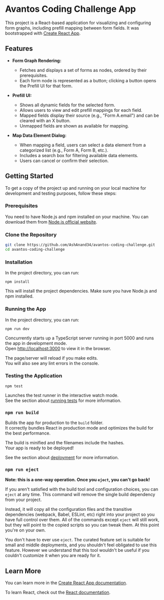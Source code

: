 # Avantos Coding Challenge App

This project is a React-based application for visualizing and configuring form graphs, including prefill mapping between form fields. It was bootstrapped with [Create React App](https://github.com/facebook/create-react-app).

## Features

- **Form Graph Rendering:**
  - Fetches and displays a set of forms as nodes, ordered by their prerequisites.
  - Each form node is represented as a button; clicking a button opens the Prefill UI for that form.

- **Prefill UI:**
  - Shows all dynamic fields for the selected form.
  - Allows users to view and edit prefill mappings for each field.
  - Mapped fields display their source (e.g., "Form A.email") and can be cleared with an X button.
  - Unmapped fields are shown as available for mapping.

- **Map Data Element Dialog:**
  - When mapping a field, users can select a data element from a categorized list (e.g., Form A, Form B, etc.).
  - Includes a search box for filtering available data elements.
  - Users can cancel or confirm their selection.

## Getting Started

To get a copy of the project up and running on your local machine for development and testing purposes, follow these steps:

### Prerequisites
You need to have Node.js and npm installed on your machine. You can download them from [Node.js official website](https://nodejs.org/).

### Clone the Repository

```bash
git clone https://github.com/AshAnand34/avantos-coding-challenge.git
cd avantos-coding-challenge
```

### Installation

In the project directory, you can run:

`npm install`

This will install the project dependencies. Make sure you have Node.js and npm installed.

### Running the App
In the project directory, you can run:

```npm run dev```

Concurrently starts up a TypeScript server running in port 5000 and runs the app in development mode.\
Open [http://localhost:3000](http://localhost:3000) to view it in the browser.

The page/server will reload if you make edits.\
You will also see any lint errors in the console.

### Testing the Application

`npm test`

Launches the test runner in the interactive watch mode.\
See the section about [running tests](https://facebook.github.io/create-react-app/docs/running-tests) for more information.

### `npm run build`

Builds the app for production to the `build` folder.\
It correctly bundles React in production mode and optimizes the build for the best performance.

The build is minified and the filenames include the hashes.\
Your app is ready to be deployed!

See the section about [deployment](https://facebook.github.io/create-react-app/docs/deployment) for more information.

### `npm run eject`

**Note: this is a one-way operation. Once you `eject`, you can't go back!**

If you aren't satisfied with the build tool and configuration choices, you can `eject` at any time. This command will remove the single build dependency from your project.

Instead, it will copy all the configuration files and the transitive dependencies (webpack, Babel, ESLint, etc) right into your project so you have full control over them. All of the commands except `eject` will still work, but they will point to the copied scripts so you can tweak them. At this point you're on your own.

You don't have to ever use `eject`. The curated feature set is suitable for small and middle deployments, and you shouldn't feel obligated to use this feature. However we understand that this tool wouldn't be useful if you couldn't customize it when you are ready for it.

## Learn More

You can learn more in the [Create React App documentation](https://facebook.github.io/create-react-app/docs/getting-started).

To learn React, check out the [React documentation](https://reactjs.org/).
